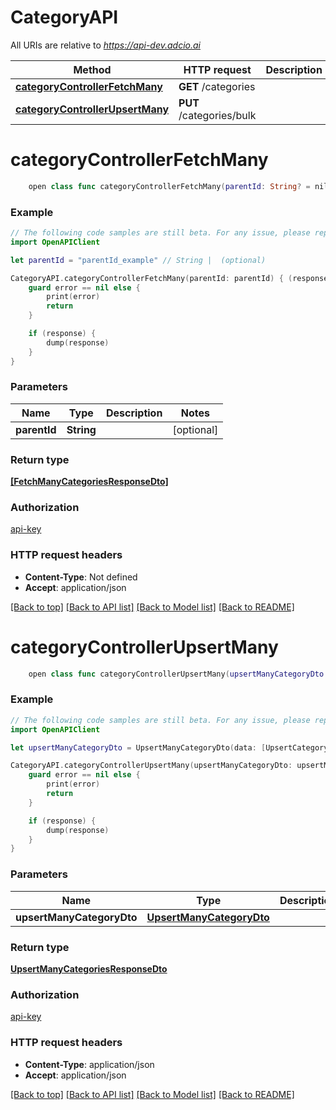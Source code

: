 # CategoryAPI

All URIs are relative to *https://api-dev.adcio.ai*

Method | HTTP request | Description
------------- | ------------- | -------------
[**categoryControllerFetchMany**](CategoryAPI.md#categorycontrollerfetchmany) | **GET** /categories | 
[**categoryControllerUpsertMany**](CategoryAPI.md#categorycontrollerupsertmany) | **PUT** /categories/bulk | 


# **categoryControllerFetchMany**
```swift
    open class func categoryControllerFetchMany(parentId: String? = nil, completion: @escaping (_ data: [FetchManyCategoriesResponseDto]?, _ error: Error?) -> Void)
```



### Example
```swift
// The following code samples are still beta. For any issue, please report via http://github.com/OpenAPITools/openapi-generator/issues/new
import OpenAPIClient

let parentId = "parentId_example" // String |  (optional)

CategoryAPI.categoryControllerFetchMany(parentId: parentId) { (response, error) in
    guard error == nil else {
        print(error)
        return
    }

    if (response) {
        dump(response)
    }
}
```

### Parameters

Name | Type | Description  | Notes
------------- | ------------- | ------------- | -------------
 **parentId** | **String** |  | [optional] 

### Return type

[**[FetchManyCategoriesResponseDto]**](FetchManyCategoriesResponseDto.md)

### Authorization

[api-key](../README.md#api-key)

### HTTP request headers

 - **Content-Type**: Not defined
 - **Accept**: application/json

[[Back to top]](#) [[Back to API list]](../README.md#documentation-for-api-endpoints) [[Back to Model list]](../README.md#documentation-for-models) [[Back to README]](../README.md)

# **categoryControllerUpsertMany**
```swift
    open class func categoryControllerUpsertMany(upsertManyCategoryDto: UpsertManyCategoryDto, completion: @escaping (_ data: UpsertManyCategoriesResponseDto?, _ error: Error?) -> Void)
```



### Example
```swift
// The following code samples are still beta. For any issue, please report via http://github.com/OpenAPITools/openapi-generator/issues/new
import OpenAPIClient

let upsertManyCategoryDto = UpsertManyCategoryDto(data: [UpsertCategoryDto(idOnStore: "idOnStore_example", name: "name_example", depth0Id: "depth0Id_example", depth1Id: "depth1Id_example", depth2Id: "depth2Id_example", depth3Id: "depth3Id_example", depth4Id: "depth4Id_example")]) // UpsertManyCategoryDto | 

CategoryAPI.categoryControllerUpsertMany(upsertManyCategoryDto: upsertManyCategoryDto) { (response, error) in
    guard error == nil else {
        print(error)
        return
    }

    if (response) {
        dump(response)
    }
}
```

### Parameters

Name | Type | Description  | Notes
------------- | ------------- | ------------- | -------------
 **upsertManyCategoryDto** | [**UpsertManyCategoryDto**](UpsertManyCategoryDto.md) |  | 

### Return type

[**UpsertManyCategoriesResponseDto**](UpsertManyCategoriesResponseDto.md)

### Authorization

[api-key](../README.md#api-key)

### HTTP request headers

 - **Content-Type**: application/json
 - **Accept**: application/json

[[Back to top]](#) [[Back to API list]](../README.md#documentation-for-api-endpoints) [[Back to Model list]](../README.md#documentation-for-models) [[Back to README]](../README.md)

